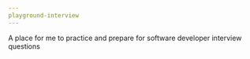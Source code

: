 ```yaml
---
playground-interview
---
```


A place for me to practice and prepare for software developer interview questions
